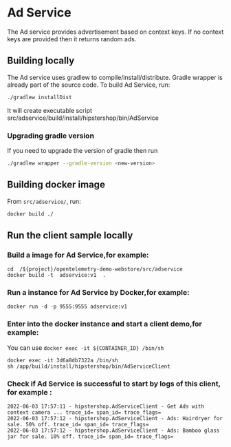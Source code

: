 # Ad Service

The Ad service provides advertisement based on context keys. If no context keys
are provided then it returns random ads.

## Building locally

The Ad service uses gradlew to compile/install/distribute. Gradle wrapper is
already part of the source code. To build Ad Service, run:

```sh
./gradlew installDist
```

It will create executable script src/adservice/build/install/hipstershop/bin/AdService

### Upgrading gradle version

If you need to upgrade the version of gradle then run

```sh
./gradlew wrapper --gradle-version <new-version>
```

## Building docker image

From `src/adservice/`, run:

```sh
docker build ./
```

## Run the client sample locally

### Build a image for Ad Service,for example:
```shell
cd  /${project}/opentelemetry-demo-webstore/src/adservice
docker build -t  adservice:v1  . 
```
### Run a instance for Ad Service by Docker,for example:
```shell
docker run -d -p 9555:9555 adservice:v1 
```
### Enter into the docker instance and start a client demo,for example:
You can use `docker exec -it ${CONTAINER_ID} /bin/sh`
```shell
docker exec -it 3d6a8db7322a /bin/sh
sh /app/build/install/hipstershop/bin/AdServiceClient
```
### Check if Ad Service is successful to start by logs of this client, for example :   
```shell
2022-06-03 17:57:11 - hipstershop.AdServiceClient - Get Ads with context camera ... trace_id= span_id= trace_flags= 
2022-06-03 17:57:12 - hipstershop.AdServiceClient - Ads: Hairdryer for sale. 50% off. trace_id= span_id= trace_flags= 
2022-06-03 17:57:12 - hipstershop.AdServiceClient - Ads: Bamboo glass jar for sale. 10% off. trace_id= span_id= trace_flags= 
```
